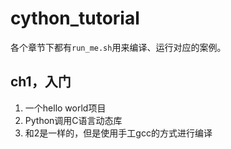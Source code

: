 # cython_tutorial
各个章节下都有`run_me.sh`用来编译、运行对应的案例。

## ch1，入门

1. 一个hello world项目
2. Python调用C语言动态库
3. 和2是一样的，但是使用手工gcc的方式进行编译
